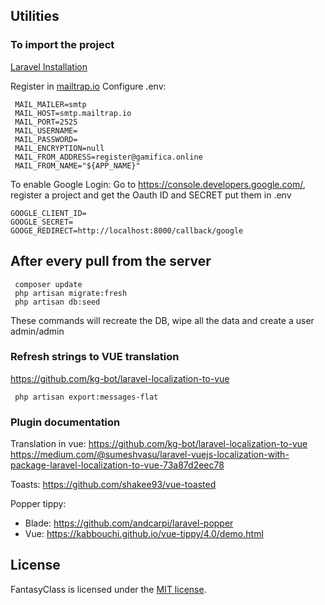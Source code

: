 ## Utilities

### To import the project

[Laravel Installation](https://laravel.com/docs/7.x/installation)

Register in [mailtrap.io](https://mailtrap.io)
Configure .env:

``` 
 MAIL_MAILER=smtp
 MAIL_HOST=smtp.mailtrap.io
 MAIL_PORT=2525
 MAIL_USERNAME=
 MAIL_PASSWORD=
 MAIL_ENCRYPTION=null
 MAIL_FROM_ADDRESS=register@gamifica.online
 MAIL_FROM_NAME="${APP_NAME}"
```

To enable Google Login:
Go to https://console.developers.google.com/, register a project and get the Oauth ID and SECRET put them in .env

```
GOOGLE_CLIENT_ID=
GOOGLE_SECRET=
GOOGE_REDIRECT=http://localhost:8000/callback/google
```

## After every pull from the server
```
 composer update
 php artisan migrate:fresh
 php artisan db:seed
```
These commands will recreate the DB, wipe all the data and create a user admin/admin

### Refresh strings to VUE translation

https://github.com/kg-bot/laravel-localization-to-vue

```
 php artisan export:messages-flat
```

### Plugin documentation

Translation in vue:
https://github.com/kg-bot/laravel-localization-to-vue
https://medium.com/@sumeshvasu/laravel-vuejs-localization-with-package-laravel-localization-to-vue-73a87d2eec78

Toasts:
https://github.com/shakee93/vue-toasted

Popper tippy:
 - Blade: https://github.com/andcarpi/laravel-popper
 - Vue: https://kabbouchi.github.io/vue-tippy/4.0/demo.html

## License

FantasyClass is licensed under the [MIT license](https://opensource.org/licenses/MIT).
